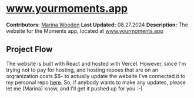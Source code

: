 # www.yourmoments.app
**Contributors:** [Marina Wooden](mailto:woodenmarina@gmail.com)
**Last Updated:** 08.27.2024
**Description:** The website for the Moments app, located at www.yourmoments.app

## Project Flow
The website is built with React and hosted with Vercel.  However, since I'm
trying not to pay for hosting, and hosting repoes that are on an orgranization
costs $$- to actually update the website I've connected it to my personal repo
[here](https://github.com/marinawooden/moments-website).  So, if anybody wants
to make any updates, please let me (Marina) know, and I'll get it pushed up for
you :-)